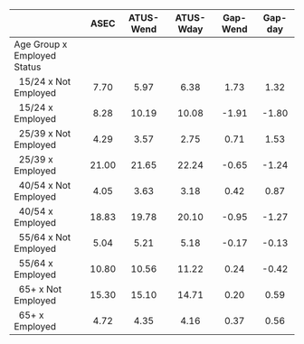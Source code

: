 
|                      |         ASEC |    ATUS-Wend |    ATUS-Wday |     Gap-Wend |      Gap-day |
| -------------------- | :----------: | :----------: | :----------: | :----------: | :----------: |
| Age Group x Employed Status |              |              |              |              |              |
| &nbsp;&nbsp;15/24 x Not Employed |         7.70 |         5.97 |         6.38 |         1.73 |         1.32 |
| &nbsp;&nbsp;15/24 x Employed |         8.28 |        10.19 |        10.08 |        -1.91 |        -1.80 |
| &nbsp;&nbsp;25/39 x Not Employed |         4.29 |         3.57 |         2.75 |         0.71 |         1.53 |
| &nbsp;&nbsp;25/39 x Employed |        21.00 |        21.65 |        22.24 |        -0.65 |        -1.24 |
| &nbsp;&nbsp;40/54 x Not Employed |         4.05 |         3.63 |         3.18 |         0.42 |         0.87 |
| &nbsp;&nbsp;40/54 x Employed |        18.83 |        19.78 |        20.10 |        -0.95 |        -1.27 |
| &nbsp;&nbsp;55/64 x Not Employed |         5.04 |         5.21 |         5.18 |        -0.17 |        -0.13 |
| &nbsp;&nbsp;55/64 x Employed |        10.80 |        10.56 |        11.22 |         0.24 |        -0.42 |
| &nbsp;&nbsp;65+ x Not Employed |        15.30 |        15.10 |        14.71 |         0.20 |         0.59 |
| &nbsp;&nbsp;65+ x Employed |         4.72 |         4.35 |         4.16 |         0.37 |         0.56 |

